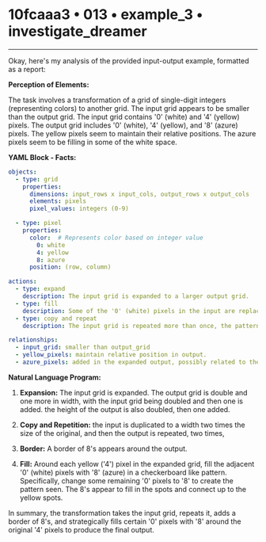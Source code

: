 # 10fcaaa3 • 013 • example_3 • investigate_dreamer

---
Okay, here's my analysis of the provided input-output example, formatted as a report:

**Perception of Elements:**

The task involves a transformation of a grid of single-digit integers (representing colors) to another grid. The input grid appears to be smaller than the output grid. The input grid contains '0' (white) and '4' (yellow) pixels. The output grid includes '0' (white), '4' (yellow), and '8' (azure) pixels.  The yellow pixels seem to maintain their relative positions. The azure pixels seem to be filling in some of the white space.

**YAML Block - Facts:**



```yaml
objects:
  - type: grid
    properties:
      dimensions: input_rows x input_cols, output_rows x output_cols
      elements: pixels
      pixel_values: integers (0-9)

  - type: pixel
    properties:
      color:  # Represents color based on integer value
        0: white
        4: yellow
        8: azure
      position: (row, column)

actions:
  - type: expand
    description: The input grid is expanded to a larger output grid.
  - type: fill
    description: Some of the '0' (white) pixels in the input are replaced with '8' (azure) in the output. The filling creates the boarder and fills between objects
  - type: copy and repeat
    description: The input grid is repeated more than once, the pattern shows it twice

relationships:
  - input_grid: smaller than output_grid
  - yellow_pixels: maintain relative position in output.
  - azure_pixels: added in the expanded output, possibly related to the distance between other the color squares.

```



**Natural Language Program:**

1.  **Expansion:** The input grid is expanded. The output grid is double and one more in width, with the input grid being doubled and then one is added. the height of the output is also doubled, then one added.

2. **Copy and Repetition:** the input is duplicated to a width two times the size of the original, and then the output is repeated, two times,

3.  **Border:** A border of 8's appears around the output.

4.  **Fill:** Around each yellow ('4') pixel in the expanded grid, fill the adjacent '0' (white) pixels with '8' (azure) in a checkerboard like pattern. Specifically, change some remaining '0' pixels to '8' to create the pattern seen. The 8's appear to fill in the spots and connect up to the yellow spots.

In summary, the transformation takes the input grid, repeats it, adds a border of 8's, and strategically fills certain '0' pixels with '8' around the original '4' pixels to produce the final output.

